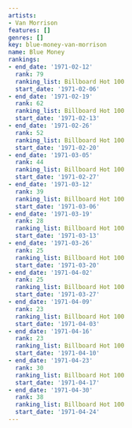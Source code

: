 ```yaml
---
artists:
- Van Morrison
features: []
genres: []
key: blue-money-van-morrison
name: Blue Money
rankings:
- end_date: '1971-02-12'
  rank: 79
  ranking_list: Billboard Hot 100
  start_date: '1971-02-06'
- end_date: '1971-02-19'
  rank: 62
  ranking_list: Billboard Hot 100
  start_date: '1971-02-13'
- end_date: '1971-02-26'
  rank: 52
  ranking_list: Billboard Hot 100
  start_date: '1971-02-20'
- end_date: '1971-03-05'
  rank: 44
  ranking_list: Billboard Hot 100
  start_date: '1971-02-27'
- end_date: '1971-03-12'
  rank: 39
  ranking_list: Billboard Hot 100
  start_date: '1971-03-06'
- end_date: '1971-03-19'
  rank: 28
  ranking_list: Billboard Hot 100
  start_date: '1971-03-13'
- end_date: '1971-03-26'
  rank: 25
  ranking_list: Billboard Hot 100
  start_date: '1971-03-20'
- end_date: '1971-04-02'
  rank: 25
  ranking_list: Billboard Hot 100
  start_date: '1971-03-27'
- end_date: '1971-04-09'
  rank: 23
  ranking_list: Billboard Hot 100
  start_date: '1971-04-03'
- end_date: '1971-04-16'
  rank: 23
  ranking_list: Billboard Hot 100
  start_date: '1971-04-10'
- end_date: '1971-04-23'
  rank: 30
  ranking_list: Billboard Hot 100
  start_date: '1971-04-17'
- end_date: '1971-04-30'
  rank: 38
  ranking_list: Billboard Hot 100
  start_date: '1971-04-24'
---
```


